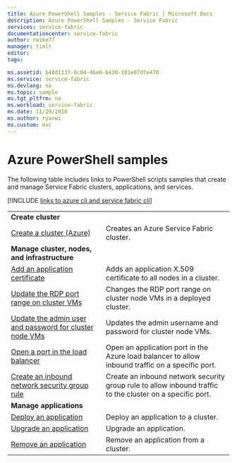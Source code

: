 ```yaml
---
title: Azure PowerShell Samples - Service Fabric | Microsoft Docs
description: Azure PowerShell Samples - Service Fabric
services: service-fabric
documentationcenter: service-fabric
author: rwike77
manager: timlt
editor: 
tags: 

ms.assetid: b48d1137-8c04-46e0-b430-101e07d7e470
ms.service: service-fabric
ms.devlang: na
ms.topic: sample
ms.tgt_pltfrm: na
ms.workload: service-fabric
ms.date: 11/29/2018
ms.author: ryanwi
ms.custom: mvc
---
```

# Azure PowerShell samples

The following table includes links to PowerShell scripts samples that create and manage Service Fabric clusters, applications, and services.

[!INCLUDE [links to azure cli and service fabric cli](../../includes/service-fabric-powershell.md)]

| | |
|-|-|
| **Create cluster** ||
| [Create a cluster (Azure)](./scripts/service-fabric-powershell-create-secure-cluster-cert.md)| Creates an Azure Service Fabric cluster. |
| **Manage cluster, nodes, and infrastructure** ||
| [Add an application certificate](./scripts/service-fabric-powershell-add-application-certificate.md)| Adds an application X.509 certificate to all nodes in a cluster. |
| [Update the RDP port range on cluster VMs](./scripts/service-fabric-powershell-change-rdp-port-range.md)|Changes the RDP port range on cluster node VMs in a deployed cluster.|
| [Update the admin user and password for cluster node VMs](./scripts/service-fabric-powershell-change-rdp-user-and-pw.md) | Updates the admin username and password for cluster node VMs. |
| [Open a port in the load balancer](./scripts/service-fabric-powershell-open-port-in-load-balancer.md) | Open an application port in the Azure load balancer to allow inbound traffic on a specific port. |
| [Create an inbound network security group rule](./scripts/service-fabric-powershell-add-nsg-rule.md) | Create an inbound network security group rule to allow inbound traffic to the cluster on a specific port. |
| **Manage applications** ||
| [Deploy an application](./scripts/service-fabric-powershell-deploy-application.md)| Deploy an application to a cluster.|
| [Upgrade an application](./scripts/service-fabric-powershell-upgrade-application.md)| Upgrade an application.|
| [Remove an application](./scripts/service-fabric-powershell-remove-application.md)| Remove an application from a cluster.|
